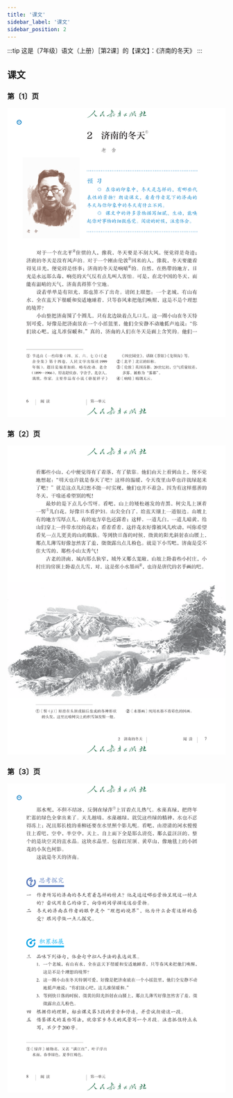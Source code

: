 ```yaml
---
title: '课文'
sidebar_label: '课文'
sidebar_position: 2
---
```


:::tip
这是〔7年级〕语文（上册）［第2课］的【课文】：《济南的冬天》
:::

## 课文

### 第〔1〕页

![教材课文截图01](./assets/textbook-01.png)

### 第〔2〕页

![教材课文截图02](./assets/textbook-02.png)

### 第〔3〕页

![教材课文截图03](./assets/textbook-03.png)

